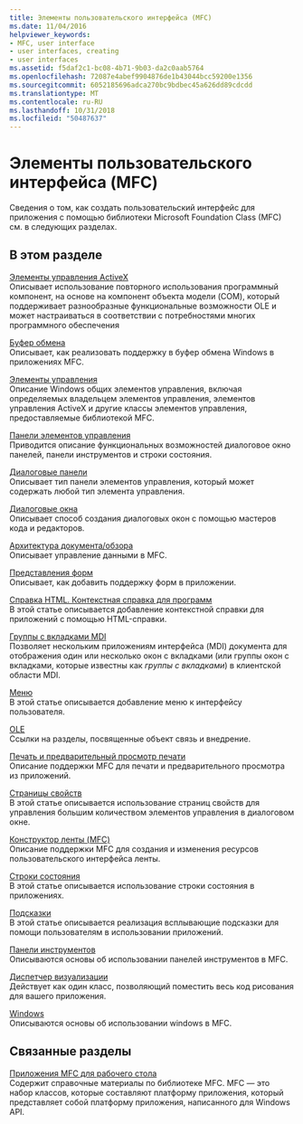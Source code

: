 ```yaml
---
title: Элементы пользовательского интерфейса (MFC)
ms.date: 11/04/2016
helpviewer_keywords:
- MFC, user interface
- user interfaces, creating
- user interfaces
ms.assetid: f5daf2c1-bc08-4b71-9b03-da2c0aab5764
ms.openlocfilehash: 72087e4abef9904876de1b43044bcc59200e1356
ms.sourcegitcommit: 6052185696adca270bc9bdbec45a626dd89cdcdd
ms.translationtype: MT
ms.contentlocale: ru-RU
ms.lasthandoff: 10/31/2018
ms.locfileid: "50487637"
---
```

# <a name="user-interface-elements-mfc"></a>Элементы пользовательского интерфейса (MFC)

Сведения о том, как создать пользовательский интерфейс для приложения с помощью библиотеки Microsoft Foundation Class (MFC) см. в следующих разделах.

## <a name="in-this-section"></a>В этом разделе

[Элементы управления ActiveX](../mfc/activex-controls.md)<br/>
Описывает использование повторного использования программный компонент, на основе на компонент объекта модели (COM), который поддерживает разнообразные функциональные возможности OLE и может настраиваться в соответствии с потребностями многих программного обеспечения

[Буфер обмена](../mfc/clipboard.md)<br/>
Описывает, как реализовать поддержку в буфер обмена Windows в приложениях MFC.

[Элементы управления](../mfc/controls-mfc.md)<br/>
Описание Windows общих элементов управления, включая определяемых владельцем элементов управления, элементов управления ActiveX и другие классы элементов управления, предоставляемые библиотекой MFC.

[Панели элементов управления](../mfc/control-bars.md)<br/>
Приводится описание функциональных возможностей диалоговое окно панелей, панели инструментов и строки состояния.

[Диалоговые панели](../mfc/dialog-bars.md)<br/>
Описывает тип панели элементов управления, который может содержать любой тип элемента управления.

[Диалоговые окна](../mfc/dialog-boxes.md)<br/>
Описывает способ создания диалоговых окон с помощью мастеров кода и редакторов.

[Архитектура документа/обзора](../mfc/document-view-architecture.md)<br/>
Описывает управление данными в MFC.

[Представления форм](../mfc/form-views-mfc.md)<br/>
Описывает, как добавить поддержку форм в приложении.

[Справка HTML. Контекстная справка для программ](../mfc/html-help-context-sensitive-help-for-your-programs.md)<br/>
В этой статье описывается добавление контекстной справки для приложений с помощью HTML-справки.

[Группы с вкладками MDI](../mfc/mdi-tabbed-groups.md)<br/>
Позволяет нескольким приложениям интерфейса (MDI) документа для отображения один или несколько окон с вкладками (или группы окон с вкладками, которые известны как *группы с вкладками*) в клиентской области MDI.

[Меню](../mfc/menus-mfc.md)<br/>
В этой статье описывается добавление меню к интерфейсу пользователя.

[OLE](../mfc/ole-mfc.md)<br/>
Ссылки на разделы, посвященные объект связь и внедрение.

[Печать и предварительный просмотр печати](../mfc/printing-and-print-preview.md)<br/>
Описание поддержки MFC для печати и предварительного просмотра из приложений.

[Страницы свойств](../mfc/property-sheets-mfc.md)<br/>
В этой статье описывается использование страниц свойств для управления большим количеством элементов управления в диалоговом окне.

[Конструктор ленты (MFC)](../mfc/ribbon-designer-mfc.md)<br/>
Описание поддержки MFC для создания и изменения ресурсов пользовательского интерфейса ленты.

[Строки состояния](../mfc/status-bars.md)<br/>
В этой статье описывается использование строки состояния в приложениях.

[Подсказки](../mfc/tool-tips.md)<br/>
В этой статье описывается реализация всплывающие подсказки для помощи пользователям в использовании приложений.

[Панели инструментов](../mfc/toolbars.md)<br/>
Описываются основы об использовании панелей инструментов в MFC.

[Диспетчер визуализации](../mfc/visualization-manager.md)<br/>
Действует как один класс, позволяющий поместить весь код рисования для вашего приложения.

[Windows](../mfc/windows.md)<br/>
Описываются основы об использовании windows в MFC.

## <a name="related-sections"></a>Связанные разделы

[Приложения MFC для рабочего стола](../mfc/mfc-desktop-applications.md)<br/>
Содержит справочные материалы по библиотеке MFC. MFC — это набор классов, которые составляют платформу приложения, который представляет собой платформу приложения, написанного для Windows API.

